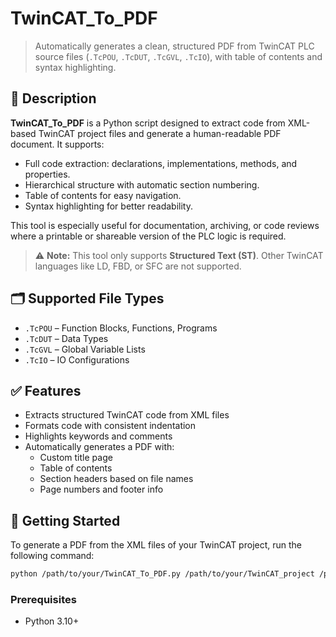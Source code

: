 # TwinCAT_To_PDF

> Automatically generates a clean, structured PDF from TwinCAT PLC source files (`.TcPOU`, `.TcDUT`, `.TcGVL`, `.TcIO`), with table of contents and syntax highlighting.

## 📜 Description

**TwinCAT_To_PDF** is a Python script designed to extract code from XML-based TwinCAT project files and generate a human-readable PDF document. It supports:

- Full code extraction: declarations, implementations, methods, and properties.
- Hierarchical structure with automatic section numbering.
- Table of contents for easy navigation.
- Syntax highlighting for better readability.

This tool is especially useful for documentation, archiving, or code reviews where a printable or shareable version of the PLC logic is required.

> ⚠️ **Note:** This tool only supports **Structured Text (ST)**. Other TwinCAT languages like LD, FBD, or SFC are not supported.

## 🗂️ Supported File Types

- `.TcPOU` – Function Blocks, Functions, Programs
- `.TcDUT` – Data Types
- `.TcGVL` – Global Variable Lists
- `.TcIO` – IO Configurations

## ✅ Features

- Extracts structured TwinCAT code from XML files
- Formats code with consistent indentation
- Highlights keywords and comments
- Automatically generates a PDF with:
  - Custom title page
  - Table of contents
  - Section headers based on file names
  - Page numbers and footer info

## 🚀 Getting Started

To generate a PDF from the XML files of your TwinCAT project, run the following command:

```bash
python /path/to/your/TwinCAT_To_PDF.py /path/to/your/TwinCAT_project /path/to/your/TwinCAT_project/output_document.pdf
```
### Prerequisites
- Python 3.10+
